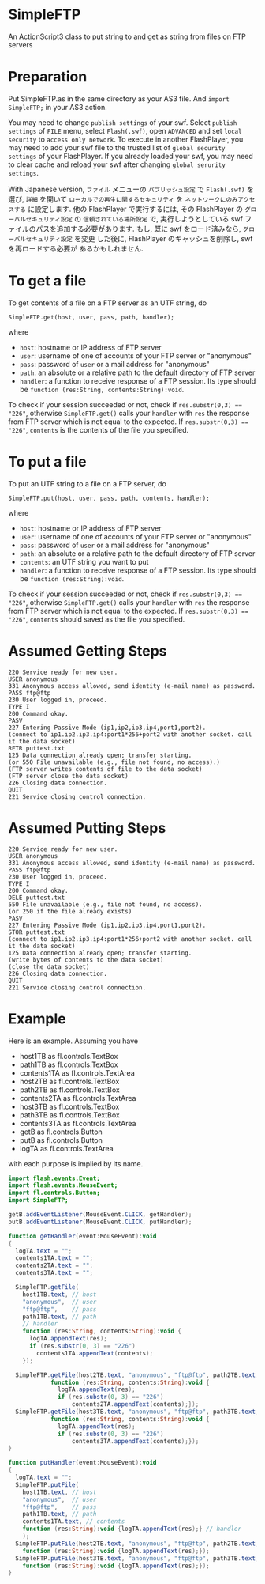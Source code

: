 # SimpleFTP

An ActionScript3 class to put string to and get as string from files on FTP servers

# Preparation

Put SimpleFTP.as in the same directory as your AS3 file.
And `import SimpleFTP;` in your AS3 action.

You may need to change `publish settings` of your swf.
Select `publish settings` of `FILE` menu, select `Flash(.swf)`,
open `ADVANCED` and set `local security` to `access only network`.
To execute in another FlashPlayer, you may need to add your swf file
to the trusted list of `global security settings` of your FlashPlayer.
If you already loaded your swf, you may need to clear cache and reload your swf
after changing `global serurity settings`.

With Japanese version, 
`ファイル` メニューの `パブリッシュ設定` で `Flash(.swf)` を選び,
`詳細` を開いて `ローカルでの再生に関するセキュリティ` を
`ネットワークにのみアクセスする` に設定します.
他の FlashPlayer で実行するには, その FlashPlayer の
`グローバルセキュリティ設定` の `信頼されている場所設定` で,
実行しようとしている swf ファイルのパスを追加する必要があります.
もし, 既に swf をロード済みなら, `グローバルセキュリティ設定` を変更
した後に, FlashPlayer のキャッシュを削除し, swf を再ロードする必要が
あるかもしれません.

# To get a file

To get contents of a file on a FTP server as an UTF string, do

    SimpleFTP.get(host, user, pass, path, handler);

where

* `host`: hostname or IP address of FTP server
* `user`: username of one of accounts of your FTP server or "anonymous"
* `pass`: password of `user` or a mail address for "anonymous"
* `path`: an absolute or a relative path to the default directory of FTP server
* `handler`: a function to receive response of a FTP session.
Its type should be `function (res:String, contents:String):void`.

To check if your session succeeded or not, check if `res.substr(0,3) == "226"`,
otherwise `SimpleFTP.get()` calls your `handler` with `res` the response from
FTP server which is not equal to the expected.
If `res.substr(0,3) == "226"`, `contents` is the contents of
the file you specified.

# To put a file

To put an UTF string to a file on a FTP server, do

    SimpleFTP.put(host, user, pass, path, contents, handler);

where

* `host`: hostname or IP address of FTP server
* `user`: username of one of accounts of your FTP server or "anonymous"
* `pass`: password of `user` or a mail address for "anonymous"
* `path`: an absolute or a relative path to the default directory of FTP server
* `contents`: an UTF string you want to put
* `handler`: a function to receive response of a FTP session.
Its type should be `function (res:String):void`.

To check if your session succeeded or not, check if `res.substr(0,3) == "226"`,
otherwise `SimpleFTP.get()` calls your `handler` with `res` the response from
FTP server which is not equal to the expected.
If `res.substr(0,3) == "226"`, `contents` should saved as the file you specified.

# Assumed Getting Steps

```
220 Service ready for new user.
USER anonymous
331 Anonymous access allowed, send identity (e-mail name) as password.
PASS ftp@ftp
230 User logged in, proceed.
TYPE I
200 Command okay.
PASV
227 Entering Passive Mode (ip1,ip2,ip3,ip4,port1,port2).
(connect to ip1.ip2.ip3.ip4:port1*256+port2 with another socket. call it the data socket)
RETR puttest.txt
125 Data connection already open; transfer starting.
(or 550 File unavailable (e.g., file not found, no access).)
(FTP server writes contents of file to the data socket)
(FTP server close the data socket)
226 Closing data connection. 
QUIT
221 Service closing control connection.
```

# Assumed Putting Steps

```
220 Service ready for new user.
USER anonymous
331 Anonymous access allowed, send identity (e-mail name) as password.
PASS ftp@ftp
230 User logged in, proceed.
TYPE I
200 Command okay.
DELE puttest.txt
550 File unavailable (e.g., file not found, no access).
(or 250 if the file already exists)
PASV
227 Entering Passive Mode (ip1,ip2,ip3,ip4,port1,port2).
STOR puttest.txt
(connect to ip1.ip2.ip3.ip4:port1*256+port2 with another socket. call it the data socket)
125 Data connection already open; transfer starting.
(write bytes of contents to the data socket)
(close the data socket)
226 Closing data connection. 
QUIT
221 Service closing control connection.
```

# Example

Here is an example. 
Assuming you have

* host1TB as fl.controls.TextBox
* path1TB as fl.controls.TextBox
* contents1TA as fl.controls.TextArea
* host2TB as fl.controls.TextBox
* path2TB as fl.controls.TextBox
* contents2TA as fl.controls.TextArea
* host3TB as fl.controls.TextBox
* path3TB as fl.controls.TextBox
* contents3TA as fl.controls.TextArea
* getB as fl.controls.Button
* putB as fl.controls.Button
* logTA as fl.controls.TextArea

with each purpose is implied by its name.

```ActionScript
import flash.events.Event;
import flash.events.MouseEvent;
import fl.controls.Button;
import SimpleFTP;

getB.addEventListener(MouseEvent.CLICK, getHandler);
putB.addEventListener(MouseEvent.CLICK, putHandler);

function getHandler(event:MouseEvent):void
{
  logTA.text = "";
  contents1TA.text = "";
  contents2TA.text = "";
  contents3TA.text = "";

  SimpleFTP.getFile(
    host1TB.text, // host
    "anonymous",  // user
    "ftp@ftp",    // pass
    path1TB.text, // path
    // handler
    function (res:String, contents:String):void {
      logTA.appendText(res);
      if (res.substr(0, 3) == "226")
        contents1TA.appendText(contents);
    });

  SimpleFTP.getFile(host2TB.text, "anonymous", "ftp@ftp", path2TB.text,
            function (res:String, contents:String):void {
              logTA.appendText(res);
              if (res.substr(0, 3) == "226")
                  contents2TA.appendText(contents);});
  SimpleFTP.getFile(host3TB.text, "anonymous", "ftp@ftp", path3TB.text,
            function (res:String, contents:String):void {
              logTA.appendText(res);
              if (res.substr(0, 3) == "226")
                  contents3TA.appendText(contents);});
}

function putHandler(event:MouseEvent):void
{
  logTA.text = "";
  SimpleFTP.putFile(
    host1TB.text, // host
    "anonymous",  // user
    "ftp@ftp",    // pass
    path1TB.text, // path
    contents1TA.text, // contents
    function (res:String):void {logTA.appendText(res);} // handler
    );
  SimpleFTP.putFile(host2TB.text, "anonymous", "ftp@ftp", path2TB.text, contents2TA.text,
    function (res:String):void {logTA.appendText(res);});
  SimpleFTP.putFile(host3TB.text, "anonymous", "ftp@ftp", path3TB.text, contents3TA.text,
    function (res:String):void {logTA.appendText(res);});
}
```
